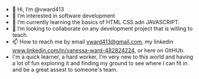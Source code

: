 - 👋 Hi, I’m @vward413
- 👀 I’m interested in software development
- 🌱 I’m currently learning the basics of HTML CSS adn JAVASCRIPT. 
- 💞️ I’m looking to collaborate on any development project that is willing to teach. 
- 📫 How to reach me by email vward413@gmail.com, my linkedin www.linkedin.com/in/vanessa-ward-482824224, or here on GitHUb. 
- I'm a quick learner, a hard worker, I'm very new to this world and having a lot of fun exploring it and finding my ground to see where I can fit in and be a great assest to someone's team. 

<!---
vward413/vward413 is a ✨ special ✨ repository because its `README.md` (this file) appears on your GitHub profile.
You can click the Preview link to take a look at your changes.
--->

